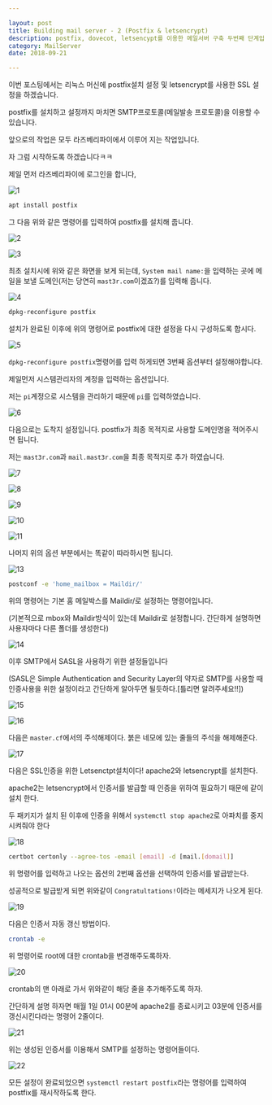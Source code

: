 ```yaml
---

layout: post
title: Building mail server - 2 (Postfix & letsencrypt)
description: postfix, dovecot, letsencypt를 이용한 메일서버 구축 두번째 단계입니다. 
category: MailServer
date: 2018-09-21

---
```


이번 포스팅에서는 리눅스 머신에 postfix설치 설정 및 letsencrypt를 사용한 SSL 설정을 하겠습니다.

 postfix를 설치하고 설정까지 마치면 SMTP프로토콜(메일발송 프로토콜)을 이용할 수 있습니다.



앞으로의 작업은 모두 라즈베리파이에서 이루어 지는 작업입니다. 

자 그럼 시작하도록 하겠습니다ㅋㅋ



제일 먼저 라즈베리파이에 로그인을 합니다, 

![1](/assets/images/2018-09-21-building-mail-server-2/1.png)

```bash
apt install postfix
```

그 다음 위와 같은 명령어를 입력하여 postfix를 설치해 줍니다. 



![2](/assets/images/2018-09-21-building-mail-server-2/2.png)

![3](/assets/images/2018-09-21-building-mail-server-2/3.png)

최초 설치시에 위와 같은 화면을 보게 되는데, `System mail name:`을 입력하는 곳에 메일을 보낼 도메인(저는 당연히 `mast3r.com`이겠죠?)를 입력해 줍니다. 



![4](/assets/images/2018-09-21-building-mail-server-2/4.png)

```bash
dpkg-reconfigure postfix
```

설치가 완료된 이후에 위의 명령어로 postfix에 대한 설정을 다시 구성하도록 합시다. 



![5](/assets/images/2018-09-21-building-mail-server-2/5.png)

`dpkg-reconfigure postfix`명령어를 입력 하게되면 3번째 옵션부터 설정해야합니다. 

제일먼저 시스템관리자의 계정을 입력하는 옵션입니다. 

저는 `pi`계정으로 시스템을 관리하기 때문에 `pi`를 입력하였습니다. 



![6](/assets/images/2018-09-21-building-mail-server-2/6.png)

다음으로는 도착지 설정입니다. postfix가 최종 목적지로 사용할 도메인명을 적어주시면 됩니다.

저는 `mast3r.com`과	`mail.mast3r.com`을 최종 목적지로 추가 하였습니다. 



![7](/assets/images/2018-09-21-building-mail-server-2/7.png)

![8](/assets/images/2018-09-21-building-mail-server-2/8.png)

![9](/assets/images/2018-09-21-building-mail-server-2/9.png)

![10](/assets/images/2018-09-21-building-mail-server-2/10.png)

![11](/assets/images/2018-09-21-building-mail-server-2/11.png)

나머지 위의 옵션 부분에서는 똑같이 따라하시면 됩니다. 



![13](/assets/images/2018-09-21-building-mail-server-2/13.png)

```bash
postconf -e 'home_mailbox = Maildir/'
```

위의 명령어는 기본 홈 메일박스를 Maildir/로 설정하는 명령어입니다.

(기본적으로 mbox와 Maildir방식이 있는데 Maildir로 설정합니다. 간단하게 설명하면 사용자마다 다른 폴더를 생성한다) 

![14](/assets/images/2018-09-21-building-mail-server-2/14.png)

이후 SMTP에서 SASL을 사용하기 위한 설정들입니다

(SASL은 Simple Authentication and Security Layer의 약자로 SMTP를 사용할 때 인증사용을 위한 설정이라고 간단하게 알아두면 될듯하다.[틀리면 알려주세요!!])



![15](/assets/images/2018-09-21-building-mail-server-2/15.png)

![16](/assets/images/2018-09-21-building-mail-server-2/16.png)

다음은 `master.cf`에서의 주석해제이다. 붉은 네모에 있는 줄들의 주석을 해제해준다. 



![17](/assets/images/2018-09-21-building-mail-server-2/17.png)

다음은 SSL인증을 위한 Letsenctpt설치이다! apache2와 letsencrypt를 설치한다. 

apache2는 letsencrypt에서 인증서를 발급할 때 인증을 위하여 필요하기 때문에 같이 설치 한다. 

두 패키지가 설치 된 이후에 인증을 위해서  `systemctl stop apache2`로 아파치를 중지시켜줘야 한다 





![18](/assets/images/2018-09-21-building-mail-server-2/18.png)

```bash
certbot certonly --agree-tos -email [email] -d [mail.[domail]]
```

위 명령어를 입력하고 나오는 옵션의 2번째 옵션을 선택하여 인증서를 발급받는다.

성공적으로 발급받게 되면 위와같이 `Congratultations!`이라는 메세지가 나오게 된다. 



![19](/assets/images/2018-09-21-building-mail-server-2/19.png)

다음은 인증서 자동 갱신 방법이다. 

```bash
crontab -e 
```

위 명령어로 root에 대한 crontab을 변경해주도록하자. 



![20](/assets/images/2018-09-21-building-mail-server-2/20.png)

crontab의 맨 아래로 가서 위와같이 해당 줄을 추가해주도록 하자. 

간단하게 설명 하자면 매월 1일 01시 00분에 apache2를 종료시키고 03분에 인증서를 갱신시킨다라는 명령어 2줄이다. 



![21](/assets/images/2018-09-21-building-mail-server-2/21.png)

위는 생성된 인증서를 이용해서 SMTP를 설정하는 명령어들이다. 



![22](/assets/images/2018-09-21-building-mail-server-2/22.png)

모든 설정이 완료되었으면 `systemctl restart postfix`라는 명령어를 입력하여 postfix를 재시작하도록 한다. 

